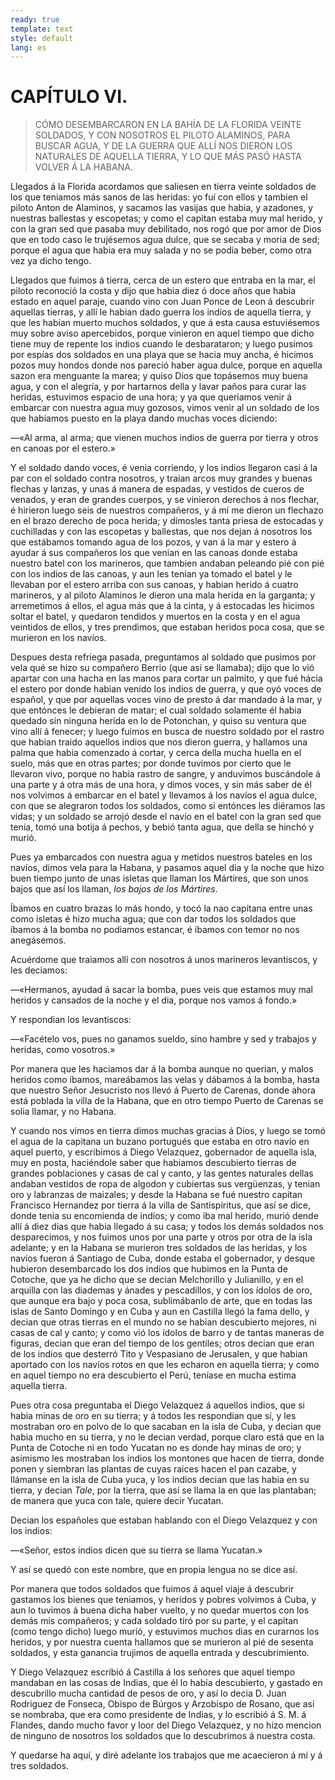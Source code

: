 ```yaml
---
ready: true
template: text
style: default
lang: es
---
```


# CAPÍTULO VI.

> CÓMO DESEMBARCARON EN LA BAHÍA DE LA FLORIDA VEINTE SOLDADOS, Y CON
> NOSOTROS EL PILOTO ALAMINOS, PARA BUSCAR AGUA, Y DE LA GUERRA QUE ALLÍ
> NOS DIERON LOS NATURALES DE AQUELLA TIERRA, Y LO QUE MÁS PASÓ HASTA
> VOLVER Á LA HABANA.


Llegados á la Florida acordamos que saliesen en tierra veinte soldados
de los que teniamos más sanos de las heridas: yo fuí con ellos y
tambien el piloto Anton de Alaminos, y sacamos las vasijas que habia,
y azadones, y nuestras ballestas y escopetas; y como el capitan estaba
muy mal herido, y con la gran sed que pasaba muy debilitado, nos rogó
que por amor de Dios que en todo caso le trujésemos agua dulce, que se
secaba y moria de sed; porque el agua que habia era muy salada y no se
podia beber, como otra vez ya dicho tengo.

Llegados que fuimos á tierra, cerca de un estero que entraba en la
mar, el piloto reconoció la costa y dijo que habia diez ó doce años
que habia estado en aquel paraje, cuando vino con Juan Ponce de Leon
á descubrir aquellas tierras, y allí le habian dado guerra los indios
de aquella tierra, y que les habian muerto muchos soldados, y que á
esta causa estuviésemos muy sobre aviso apercebidos, porque vinieron
en aquel tiempo que dicho tiene muy de repente los indios cuando le
desbarataron; y luego pusimos por espías dos soldados en una playa que
se hacia muy ancha, é hicimos pozos muy hondos donde nos pareció haber
agua dulce, porque en aquella sazon era menguante la marea; y quiso
Dios que topásemos muy buena agua, y con el alegría, y por hartarnos
della y lavar paños para curar las heridas, estuvimos espacio de una
hora; y ya que queriamos venir á embarcar con nuestra agua muy gozosos,
vimos venir al un soldado de los que habiamos puesto en la playa dando
muchas voces diciendo:

—«Al arma, al arma; que vienen muchos indios de guerra por tierra y
otros en canoas por el estero.»

Y el soldado dando voces, é venia corriendo, y los indios llegaron casi
á la par con el soldado contra nosotros, y traian arcos muy grandes
y buenas flechas y lanzas, y unas á manera de espadas, y vestidos de
cueros de venados, y eran de grandes cuerpos, y se vinieron derechos á
nos flechar, é hirieron luego seis de nuestros compañeros, y á mí me
dieron un flechazo en el brazo derecho de poca herida; y dímosles tanta
priesa de estocadas y cuchilladas y con las escopetas y ballestas,
que nos dejan á nosotros los que estábamos tomando agua de los pozos,
y van á la mar y estero á ayudar á sus compañeros los que venian en
las canoas donde estaba nuestro batel con los marineros, que tambien
andaban peleando pié con pié con los indios de las canoas, y aun les
tenian ya tomado el batel y le llevaban por el estero arriba con sus
canoas, y habian herido á cuatro marineros, y al piloto Alaminos le
dieron una mala herida en la garganta; y arremetimos á ellos, el
agua más que á la cinta, y á estocadas les hicimos soltar el batel,
y quedaron tendidos y muertos en la costa y en el agua veintidos de
ellos, y tres prendimos, que estaban heridos poca cosa, que se murieron
en los navíos.

Despues desta refriega pasada, preguntamos al soldado que pusimos por
vela qué se hizo su compañero Berrio (que así se llamaba); dijo que lo
vió apartar con una hacha en las manos para cortar un palmito, y que
fué hácia el estero por donde habian venido los indios de guerra, y que
oyó voces de español, y que por aquellas voces vino de presto á dar
mandado á la mar, y que entónces le debieran de matar; el cual soldado
solamente él habia quedado sin ninguna herida en lo de Potonchan, y
quiso su ventura que vino allí á fenecer; y luego fuimos en busca de
nuestro soldado por el rastro que habian traido aquellos indios que
nos dieron guerra, y hallamos una palma que habia comenzado á cortar,
y cerca della mucha huella en el suelo, más que en otras partes; por
donde tuvimos por cierto que le llevaron vivo, porque no habia rastro
de sangre, y anduvimos buscándole á una parte y á otra más de una hora,
y dimos voces, y sin más saber de él nos volvimos á embarcar en el
batel y llevamos á los navíos el agua dulce, con que se alegraron todos
los soldados, como si entónces les diéramos las vidas; y un soldado se
arrojó desde el navío en el batel con la gran sed que tenia, tomó una
botija á pechos, y bebió tanta agua, que della se hinchó y murió.

Pues ya embarcados con nuestra agua y metidos nuestros bateles en los
navíos, dimos vela para la Habana, y pasamos aquel dia y la noche que
hizo buen tiempo junto de unas isletas que llaman los Mártires, que son
unos bajos que así los llaman, _los bajos de los Mártires_.

Íbamos en cuatro brazas lo más hondo, y tocó la nao capitana entre
unas como isletas é hizo mucha agua; que con dar todos los soldados
que íbamos á la bomba no podiamos estancar, é íbamos con temor no nos
anegásemos.

Acuérdome que traiamos allí con nosotros á unos marineros levantiscos,
y les deciamos:

—«Hermanos, ayudad á sacar la bomba, pues veis que estamos muy mal
heridos y cansados de la noche y el dia, porque nos vamos á fondo.»

Y respondian los levantiscos:

—«Facételo vos, pues no ganamos sueldo, sino hambre y sed y trabajos y
heridas, como vosotros.»

Por manera que les haciamos dar á la bomba aunque no querian, y malos
heridos como íbamos, mareábamos las velas y dábamos á la bomba, hasta
que nuestro Señor Jesucristo nos llevó á Puerto de Carenas, donde ahora
está poblada la villa de la Habana, que en otro tiempo Puerto de
Carenas se solia llamar, y no Habana.

Y cuando nos vimos en tierra dimos muchas gracias á Dios, y luego se
tomó el agua de la capitana un buzano portugués que estaba en otro
navío en aquel puerto, y escribimos á Diego Velazquez, gobernador de
aquella isla, muy en posta, haciéndole saber que habiamos descubierto
tierras de grandes poblaciones y casas de cal y canto, y las gentes
naturales dellas andaban vestidos de ropa de algodon y cubiertas sus
vergüenzas, y tenian oro y labranzas de maizales; y desde la Habana
se fué nuestro capitan Francisco Hernandez por tierra á la villa de
Santispíritus, que así se dice, donde tenia su encomienda de indios; y
como iba mal herido, murió dende allí á diez dias que habia llegado á
su casa; y todos los demás soldados nos desparecimos, y nos fuimos unos
por una parte y otros por otra de la isla adelante; y en la Habana se
murieron tres soldados de las heridas, y los navíos fueron á Santiago
de Cuba, donde estaba el gobernador, y desque hubieron desembarcado
los dos indios que hubimos en la Punta de Cotoche, que ya he dicho que
se decian Melchorillo y Julianillo, y en el arquilla con las diademas
y ánades y pescadillos, y con los ídolos de oro, que aunque era bajo
y poca cosa, sublimábanlo de arte, que en todas las islas de Santo
Domingo y en Cuba y aun en Castilla llegó la fama dello, y decian que
otras tierras en el mundo no se habian descubierto mejores, ni casas
de cal y canto; y como vió los ídolos de barro y de tantas maneras de
figuras, decian que eran del tiempo de los gentiles; otros decian que
eran de los indios que desterró Tito y Vespasiano de Jerusalen, y que
habian aportado con los navíos rotos en que les echaron en aquella
tierra; y como en aquel tiempo no era descubierto el Perú, teníase en
mucha estima aquella tierra.

Pues otra cosa preguntaba el Diego Velazquez á aquellos indios, que si
habia minas de oro en su tierra; y á todos les respondian que sí, y les
mostraban oro en polvo de lo que sacaban en la isla de Cuba, y decian
que habia mucho en su tierra, y no le decian verdad, porque claro está
que en la Punta de Cotoche ni en todo Yucatan no es donde hay minas
de oro; y asimismo les mostraban los indios los montones que hacen de
tierra, donde ponen y siembran las plantas de cuyas raices hacen el
pan cazabe, y llámanse en la isla de Cuba yuca, y los indios decian
que las habia en su tierra, y decian _Tale_, por la tierra, que así
se llama la en que las plantaban; de manera que yuca con tale, quiere
decir Yucatan.

Decian los españoles que estaban hablando con el Diego Velazquez y con
los indios:

—«Señor, estos indios dicen que su tierra se llama Yucatan.»

Y así se quedó con este nombre, que en propia lengua no se dice así.

Por manera que todos soldados que fuimos á aquel viaje á descubrir
gastamos los bienes que teniamos, y heridos y pobres volvimos á Cuba, y
aun lo tuvimos á buena dicha haber vuelto, y no quedar muertos con los
demás mis compañeros; y cada soldado tiró por su parte, y el capitan
(como tengo dicho) luego murió, y estuvimos muchos dias en curarnos
los heridos, y por nuestra cuenta hallamos que se murieron al pié
de sesenta soldados, y esta ganancia trujimos de aquella entrada y
descubrimiento.

Y Diego Velazquez escribió á Castilla á los señores que aquel tiempo
mandaban en las cosas de Indias, que él lo habia descubierto, y gastado
en descubrillo mucha cantidad de pesos de oro, y así lo decia D. Juan
Rodriguez de Fonseca, Obispo de Búrgos y Arzobispo de Rosano, que
así se nombraba, que era como presidente de Indias, y lo escribió á
S. M. á Flandes, dando mucho favor y loor del Diego Velazquez, y no
hizo mencion de ninguno de nosotros los soldados que lo descubrimos á
nuestra costa.

Y quedarse ha aquí, y diré adelante los trabajos que me acaecieron á mí
y á tres soldados.
